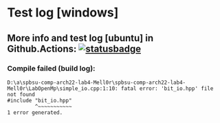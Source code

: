 # Test log [windows]

## More info and test log [ubuntu] in Github.Actions: [![statusbadge](../../actions/workflows/buildtest.yaml/badge.svg?branch=main&event=pull_request)](../../actions/workflows/buildtest.yaml)
        
### Compile failed (build log):
```
D:\a\spbsu-comp-arch22-lab4-Mell0r\spbsu-comp-arch22-lab4-Mell0r\LabOpenMp\simple_io.cpp:1:10: fatal error: 'bit_io.hpp' file not found
#include "bit_io.hpp"
         ^~~~~~~~~~~~
1 error generated.

```